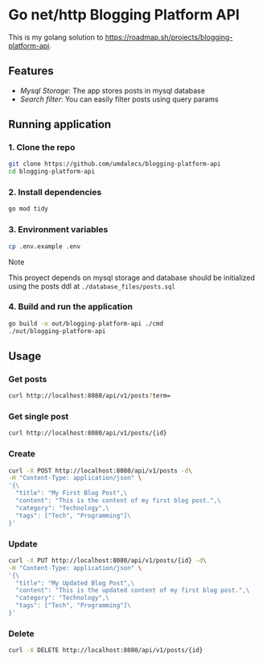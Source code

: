 # Go net/http Blogging Platform API

This is my golang solution to https://roadmap.sh/projects/blogging-platform-api.

## Features

- *Mysql Storage*: The app stores posts in mysql database
- *Search filter*: You can easily filter posts using query params

## Running application

### 1. Clone the repo

```bash
git clone https://github.com/umdalecs/blogging-platform-api
cd blogging-platform-api
```

### 2. Install dependencies

```bash
go mod tidy
```

### 3. Environment variables

```bash
cp .env.example .env
```

> [!Note]
> This proyect depends on mysql storage and database should be initialized
> using the posts ddl at `./database_files/posts.sql`

### 4. Build and run the application

```bash
go build -o out/blogging-platform-api ./cmd
./out/blogging-platform-api
```

## Usage

### Get posts
```bash
curl http://localhost:8080/api/v1/posts?term=
```

### Get single post
```bash
curl http://localhost:8080/api/v1/posts/{id}
```

### Create
```bash
curl -X POST http://localhost:8080/api/v1/posts -d\
-H "Content-Type: application/json" \
'{\
  "title": "My First Blog Post",\
  "content": "This is the content of my first blog post.",\
  "category": "Technology",\
  "tags": ["Tech", "Programming"]\
}'
```

### Update
```bash
curl -X PUT http://localhost:8080/api/v1/posts/{id} -d\
-H "Content-Type: application/json" \
'{\
  "title": "My Updated Blog Post",\
  "content": "This is the updated content of my first blog post.",\
  "category": "Technology",\
  "tags": ["Tech", "Programming"]\
}'
```

### Delete
```bash
curl -X DELETE http://localhost:8080/api/v1/posts/{id}
```
